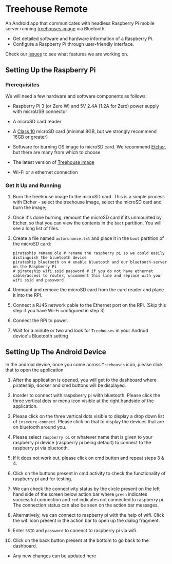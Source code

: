 # Treehouse Remote

An Android app that communicates with headless Raspberry Pi mobile server running [treehouses image](https://github.com/treehouses/builder) via Bluetooth.
- Get detailed software and hardware information of a Raspberry Pi.
- Configure a Raspberry Pi through user-friendly interface.

Check our [issues](https://github.com/treehouses/remote/issues) to see what features we are working on.

## Setting Up the Raspberry Pi

### Prerequisites
<!---
#please move to builder
--->
We will need a few hardware and software components as follows:

* Raspberry Pi 3 (or Zero W) and 5V 2.4A (1.2A for Zero) power supply with microUSB connector

* A microSD card reader

* A [Class 10](https://www.sdcard.org/developers/overview/speed_class/index.html) microSD card (minimal 8GB, but we strongly recommend 16GB or greater)

* Software for burning OS image to microSD card. We recommend [Etcher](https://etcher.io), but there are many from which to choose

* The latest version of [Treehouse image](http://dev.ole.org/)

* Wi-Fi or a ethernet connection

### Get It Up and Running

1. Burn the treehouse image to the microSD card. This is a simple process with Etcher - select the treehouse image, select the microSD card and burn the image;

2. Once it's done burning, remount the microSD card if its unmounted by Etcher, so that you can view the contents in the `boot` partition. You will see a long list of files.

3. Create a file named `autorunonce.txt` and place it in the `boot` partition of the microSD card:

    ```
    pirateship rename ole # rename the raspberry pi so we could easily distinguish the bluetooth device
    pirateship bluetooth on # enable bluetooth and our bluetooth-server on the Raspberry Pi
    # pirateship wifi ssid password # if you do not have ethernet cable/access to router, uncomment this line and replace with your wifi ssid and password 
    ```

4. Unmount and remove the microSD card from the card reader and place it into the RPi.

5. Connect a RJ45 network cable to the Ethernet port on the RPi. (Skip this step if you have Wi-Fi configured in step 3)

6. Connect the RPi to power.

7. Wait for a minute or two and look for `Treehouses` in your Android device's Bluetooth setting

## Setting Up The Android Device

In the android device, once you come across `Treehouses` icon, please click that to open the application

1. After the application is opened, you will get to the dashboard where pirateship, docker and cmd buttons will be displayed. 

2. Inorder to connect with raspsberry pi wiith bluetooth. Please click the three vertical dots or menu icon visible at the right handside of the application. 

3. Please click on the three vertical dots visible to display a drop down list of `insecure-connect`. Please click on that to display the devices that are on bluetooth around you. 

4. Please select `raspberry pi` or whatever name that is given to your raspberry pi device (raspberry pi being default) to connect to the raspberry pi via bluetooth.

5. If it does not work out, please click on cmd button and repeat steps 3 & 4.

6. Click on the buttons present in cmd activity to check the functionality of raspberry pi and for testing.

7. We can check the connectivity status by the circle present on the left hand side of the screen below action bar where `green` indicates successful connection and `red` indicates not connected to raspberry pi. The connection status can also be seen on the action bar messages.

8. Alternatively, we can connect to raspberry pi with the help of wifi. Click the wifi icon present in the action bar to open up the dialog fragment.

9. Enter `SSID` and `password` to conenct to raspberry pi via wifi.

10. Click on the back button present at the bottom to go back to the dashboard.

* Any new changes can be updated here

